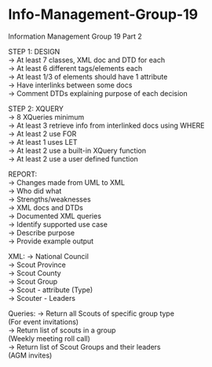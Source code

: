 # Info-Management-Group-19

Information Management Group 19 Part 2 <br />

STEP 1: DESIGN <br />
    -> At least 7 classes, XML doc and DTD for each <br />
    -> At least 6 different tags/elements each <br />
    -> At least 1/3 of elements should have 1 attribute <br />
    -> Have interlinks between some docs <br />
    -> Comment DTDs explaining purpose of each decision <br />

STEP 2: XQUERY <br />
    -> 8 XQueries minimum <br />
    -> At least 3 retrieve info from interlinked docs using WHERE <br />
    -> At least 2 use FOR <br />
    -> At least 1 uses LET <br />
    -> At least 2 use a built-in XQuery function <br />
    -> At least 2 use a user defined function <br />

REPORT: <br />
    -> Changes made from UML to XML <br />
    -> Who did what <br />
    -> Strengths/weaknesses <br />
    -> XML docs and DTDs <br />
    -> Documented XML queries <br />
        -> Identify supported use case <br />
        -> Describe purpose <br />
        -> Provide example output <br />

XML:
    -> National Council  <br />
    -> Scout Province <br />
    -> Scout County   <br />
    -> Scout Group    <br />
    -> Scout - attribute (Type)   <br />
    -> Scouter - Leaders  <br />

Queries:
    -> Return all Scouts of specific group type <br />
        (For event invitations) <br />
    -> Return list of scouts in a group  <br />
        (Weekly meeting roll call) <br />
    -> Return list of Scout Groups and their leaders <br />
        (AGM invites) <br />

